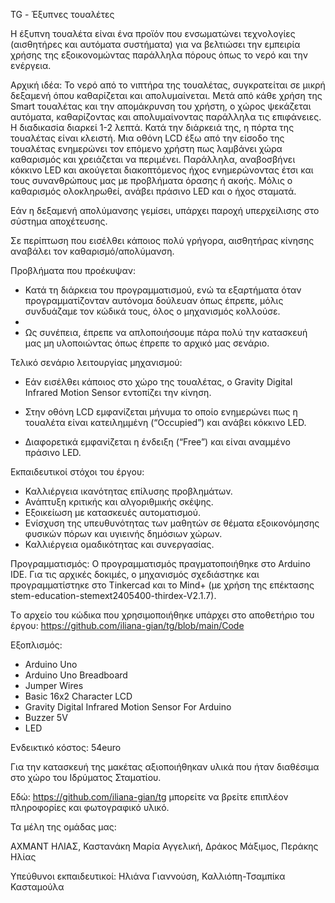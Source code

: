 TG - Έξυπνες τουαλέτες

Η έξυπνη τουαλέτα είναι ένα προϊόν που ενσωματώνει τεχνολογίες (αισθητήρες και αυτόματα συστήματα) για να βελτιώσει την εμπειρία χρήσης της εξοικονομώντας παράλληλα πόρους όπως το νερό και την ενέργεια.

Αρχική ιδέα:
Το νερό από το νιπτήρα της τουαλέτας, συγκρατείται σε μικρή δεξαμενή όπου καθαρίζεται και απολυμαίνεται. Μετά από κάθε χρήση της Smart τουαλέτας και την απομάκρυνση του χρήστη, ο χώρος ψεκάζεται αυτόματα, καθαρίζοντας και απολυμαίνοντας παράλληλα τις επιφάνειες. Η διαδικασία διαρκεί 1-2 λεπτά. Κατά την διάρκειά της, η πόρτα της τουαλέτας είναι κλειστή. Μια οθόνη LCD έξω από την είσοδο της τουαλέτας ενημερώνει τον επόμενο χρήστη πως λαμβάνει χώρα καθαρισμός και χρειάζεται να περιμένει. Παράλληλα, αναβοσβήνει κόκκινο LED και ακούγεται διακοπτόμενος ήχος ενημερώνοντας έτσι και τους συνανθρώπους μας με προβλήματα όρασης ή ακοής. Μόλις ο καθαρισμός ολοκληρωθεί, ανάβει πράσινο LED και ο ήχος σταματά. 

Εάν η δεξαμενή απολύμανσης γεμίσει, υπάρχει παροχή υπερχείλισης στο σύστημα αποχέτευσης.

Σε περίπτωση που εισέλθει κάποιος πολύ γρήγορα, αισθητήρας κίνησης αναβάλει τον καθαρισμό/απολύμανση.

Προβλήματα που προέκυψαν:

-	Κατά τη διάρκεια του προγραμματισμού, ενώ τα εξαρτήματα όταν  προγραμματίζονταν αυτόνομα δούλευαν όπως έπρεπε, μόλις συνδυάζαμε τον κώδικά τους, όλος ο μηχανισμός κολλούσε.
-	
-	Ως συνέπεια, έπρεπε να απλοποιήσουμε πάρα πολύ την κατασκευή μας μη υλοποιώντας όπως έπρεπε το αρχικό μας σενάριο.

Τελικό σενάριο λειτουργίας μηχανισμού:

-	Εάν εισέλθει κάποιος στο χώρο της τουαλέτας, ο Gravity Digital Infrared Motion Sensor εντοπίζει την κίνηση.

-	Στην οθόνη LCD εμφανίζεται μήνυμα το οποίο ενημερώνει πως η τουαλέτα είναι κατειλημμένη (“Occupied”) και ανάβει  κόκκινο LED.


-	Διαφορετικά εμφανίζεται η ένδειξη (“Free”) και είναι αναμμένο πράσινο LED.

Εκπαιδευτικοί στόχοι του έργου:
-	Καλλιέργεια ικανότητας επίλυσης προβλημάτων.
-	Ανάπτυξη κριτικής και αλγοριθμικής σκέψης.
-	Εξοικείωση με κατασκευές αυτοματισμού.
-	Ενίσχυση της υπευθυνότητας των μαθητών σε θέματα εξοικονόμησης φυσικών πόρων και υγιεινής δημόσιων χώρων.
-	Καλλιέργεια ομαδικότητας και συνεργασίας.

Προγραμματισμός:
Ο προγραμματισμός πραγματοποιήθηκε στο Arduino ΙDE. Για τις αρχικές δοκιμές, ο μηχανισμός σχεδιάστηκε και προγραμματίστηκε στο Tinkercad και το Mind+ (με χρήση της επέκτασης stem-education-stemext2405400-thirdex-V2.1.7). 

Τo αρχείο του κώδικα που χρησιμοποιήθηκε υπάρχει στο αποθετήριο του έργου: 
https://github.com/iliana-gian/tg/blob/main/Code 


Εξοπλισμός: 
-	Arduino Uno
-	Arduino Uno Breadboard 
-	Jumper Wires 
-	Basic 16x2 Character LCD 
-	Gravity Digital Infrared Motion Sensor For Arduino
-	Buzzer 5V
-	LED

Ενδεικτικό κόστος: 54euro

Για την κατασκευή της μακέτας αξιοποιήθηκαν υλικά που ήταν διαθέσιμα στο χώρο του Ιδρύματος Σταματίου.

Εδώ: https://github.com/iliana-gian/tg  μπορείτε να βρείτε επιπλέον πληροφορίες και φωτογραφικό υλικό.

Τα μέλη της ομάδας μας:

ΑΧΜΑΝΤ ΗΛΙΑΣ,
Καστανάκη Μαρία Αγγελική,
Δράκος Μάξιμος,
Περάκης Ηλίας

Υπεύθυνοι εκπαιδευτικοί:
Ηλιάνα Γιαννούση,
Καλλιόπη-Τσαμπίκα Κασταμούλα
